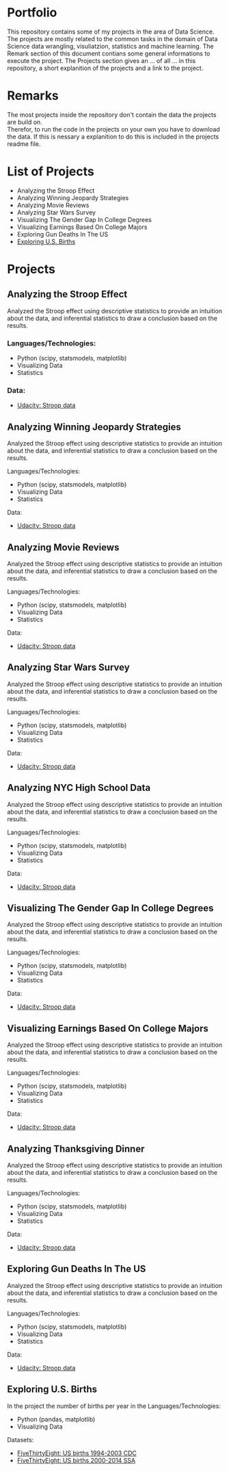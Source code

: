# Portfolio

This repository contains some of my projects in the area of Data Science. The projects are mostly related to the common tasks in the domain of Data Science data wrangling, visuliatzion, statistics and machine learning.
The Remark section of this document contians some general informations to execute the project.
The Projects section gives an ... of all ... in this repository, a short explanition of the projects and a link to the project.

# Remarks

The most projects inside the repository don't contain the data the projects are build on.  
Therefor, to run the code in the projects on your own you have to download the data. If this is nessary a explanition to do this is included in the projects readme file.

# List of Projects

* Analyzing the Stroop Effect
* Analyzing Winning Jeopardy Strategies
* Analyzing Movie Reviews
* Analyzing Star Wars Survey
* Visualizing The Gender Gap In College Degrees
* Visualizing Earnings Based On College Majors
* Exploring Gun Deaths In The US
* [Exploring U.S. Births]("exploring_U.S._births")

# Projects

## Analyzing the Stroop Effect
Analyzed the Stroop effect using descriptive statistics to provide an intuition about the data, and inferential statistics to draw a conclusion based on the results.

### Languages/Technologies: 
* Python (scipy, statsmodels, matplotlib)
* Visualizing Data
* Statistics

### Data: 
* [Udacity: Stroop data](https://www.google.com/url?q=https://drive.google.com/file/d/0B9Yf01UaIbUgQXpYb2NhZ29yX1U/view?usp%3Dsharing&sa=D&ust=1485701730039000&usg=AFQjCNGwMaCWnQ8lZfV8LEmhI_b6mdfQ7Q)

## Analyzing Winning Jeopardy Strategies
Analyzed the Stroop effect using descriptive statistics to provide an intuition about the data, and inferential statistics to draw a conclusion based on the results.

Languages/Technologies: 
* Python (scipy, statsmodels, matplotlib)
* Visualizing Data
* Statistics

Data: 
* [Udacity: Stroop data](https://www.google.com/url?q=https://drive.google.com/file/d/0B9Yf01UaIbUgQXpYb2NhZ29yX1U/view?usp%3Dsharing&sa=D&ust=1485701730039000&usg=AFQjCNGwMaCWnQ8lZfV8LEmhI_b6mdfQ7Q)

## Analyzing Movie Reviews
Analyzed the Stroop effect using descriptive statistics to provide an intuition about the data, and inferential statistics to draw a conclusion based on the results.

Languages/Technologies: 
* Python (scipy, statsmodels, matplotlib)
* Visualizing Data
* Statistics

Data: 
* [Udacity: Stroop data](https://www.google.com/url?q=https://drive.google.com/file/d/0B9Yf01UaIbUgQXpYb2NhZ29yX1U/view?usp%3Dsharing&sa=D&ust=1485701730039000&usg=AFQjCNGwMaCWnQ8lZfV8LEmhI_b6mdfQ7Q)

## Analyzing Star Wars Survey
Analyzed the Stroop effect using descriptive statistics to provide an intuition about the data, and inferential statistics to draw a conclusion based on the results.

Languages/Technologies: 
* Python (scipy, statsmodels, matplotlib)
* Visualizing Data
* Statistics

Data: 
* [Udacity: Stroop data](https://www.google.com/url?q=https://drive.google.com/file/d/0B9Yf01UaIbUgQXpYb2NhZ29yX1U/view?usp%3Dsharing&sa=D&ust=1485701730039000&usg=AFQjCNGwMaCWnQ8lZfV8LEmhI_b6mdfQ7Q)

## Analyzing NYC High School Data
Analyzed the Stroop effect using descriptive statistics to provide an intuition about the data, and inferential statistics to draw a conclusion based on the results.

Languages/Technologies: 
* Python (scipy, statsmodels, matplotlib)
* Visualizing Data
* Statistics

Data: 
* [Udacity: Stroop data](https://www.google.com/url?q=https://drive.google.com/file/d/0B9Yf01UaIbUgQXpYb2NhZ29yX1U/view?usp%3Dsharing&sa=D&ust=1485701730039000&usg=AFQjCNGwMaCWnQ8lZfV8LEmhI_b6mdfQ7Q)

## Visualizing The Gender Gap In College Degrees
Analyzed the Stroop effect using descriptive statistics to provide an intuition about the data, and inferential statistics to draw a conclusion based on the results.

Languages/Technologies: 
* Python (scipy, statsmodels, matplotlib)
* Visualizing Data
* Statistics

Data: 
* [Udacity: Stroop data](https://www.google.com/url?q=https://drive.google.com/file/d/0B9Yf01UaIbUgQXpYb2NhZ29yX1U/view?usp%3Dsharing&sa=D&ust=1485701730039000&usg=AFQjCNGwMaCWnQ8lZfV8LEmhI_b6mdfQ7Q)

## Visualizing Earnings Based On College Majors
Analyzed the Stroop effect using descriptive statistics to provide an intuition about the data, and inferential statistics to draw a conclusion based on the results.

Languages/Technologies: 
* Python (scipy, statsmodels, matplotlib)
* Visualizing Data
* Statistics

Data: 
* [Udacity: Stroop data](https://www.google.com/url?q=https://drive.google.com/file/d/0B9Yf01UaIbUgQXpYb2NhZ29yX1U/view?usp%3Dsharing&sa=D&ust=1485701730039000&usg=AFQjCNGwMaCWnQ8lZfV8LEmhI_b6mdfQ7Q)

## Analyzing Thanksgiving Dinner
Analyzed the Stroop effect using descriptive statistics to provide an intuition about the data, and inferential statistics to draw a conclusion based on the results.

Languages/Technologies: 
* Python (scipy, statsmodels, matplotlib)
* Visualizing Data
* Statistics

Data: 
* [Udacity: Stroop data](https://www.google.com/url?q=https://drive.google.com/file/d/0B9Yf01UaIbUgQXpYb2NhZ29yX1U/view?usp%3Dsharing&sa=D&ust=1485701730039000&usg=AFQjCNGwMaCWnQ8lZfV8LEmhI_b6mdfQ7Q)

## Exploring Gun Deaths In The US
Analyzed the Stroop effect using descriptive statistics to provide an intuition about the data, and inferential statistics to draw a conclusion based on the results.

Languages/Technologies: 
* Python (scipy, statsmodels, matplotlib)
* Visualizing Data
* Statistics

Data: 
* [Udacity: Stroop data](https://www.google.com/url?q=https://drive.google.com/file/d/0B9Yf01UaIbUgQXpYb2NhZ29yX1U/view?usp%3Dsharing&sa=D&ust=1485701730039000&usg=AFQjCNGwMaCWnQ8lZfV8LEmhI_b6mdfQ7Q)


## Exploring U.S. Births<a name="exploring_U.S._births"></a>
In the project the number of births per year in the 
Languages/Technologies: 
* Python (pandas, matplotlib)
* Visualizing Data

Datasets: 
* [FiveThirtyEight: US births 1994-2003 CDC](https://raw.githubusercontent.com/fivethirtyeight/data/master/births/US_births_1994-2003_CDC_NCHS.csv)
* [FiveThirtyEight: US births 2000-2014 SSA](https://raw.githubusercontent.com/fivethirtyeight/data/master/births/US_births_2000-2014_SSA.csv)

